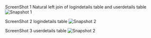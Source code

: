 ScreenShot 1 Natural left join of logindetails table and userdetails table
![Snapshot 1](https://cloud.githubusercontent.com/assets/16937627/13230244/a1de2f4c-d9ca-11e5-98dc-c01a4b778f59.JPG)

ScreenShot 2 logindetails table
![Snapshot 2](https://cloud.githubusercontent.com/assets/16937627/13230258/af7393c2-d9ca-11e5-8d5b-06be846091d5.JPG)

ScreenShot 3 userdetails table
![Snapshot 2](https://cloud.githubusercontent.com/assets/16937627/13230273/bb3f40b6-d9ca-11e5-82fb-3789e2c978d6.JPG)

